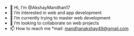 - 👋 Hi, I’m @AkshayMandhan17
- 👀 I’m interested in web and app development
- 🌱 I’m currently trying to master web development
- 💞️ I’m looking to collaborate on web projects
- 📫 How to reach me *mail: mandhanakshay49@gmail.com

<!---
AkshayMandhan17/AkshayMandhan17 is a ✨ special ✨ repository because its `README.md` (this file) appears on your GitHub profile.
You can click the Preview link to take a look at your changes.
--->

